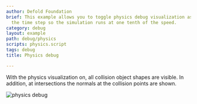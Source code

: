 ```yaml
---
author: Defold Foundation
brief: This example allows you to toggle physics debug visualization as well as changing
  the time step so the simulation runs at one tenth of the speed.
category: debug
layout: example
path: debug/physics
scripts: physics.script
tags: debug
title: Physics debug

---
```



With the physics visualization on, all collision object shapes are visible. In addition, at intersections the normals at the collision points are shown.

![physics debug](physics.png)